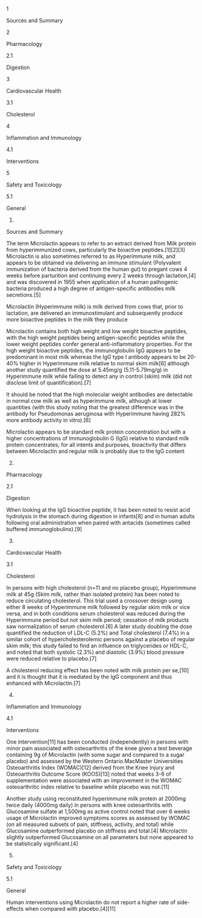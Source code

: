 1

Sources and Summary

2

Pharmacology

2.1

Digestion

3

Cardiovascular Health

3.1

Cholesterol

4

Inflammation and Immunology

4.1

Interventions

5

Safety and Toxicology

5.1

General

1.

Sources and Summary

The term Microlactin appears to refer to an extract derived from Milk protein from hyperimmunized cows, particularly the bioactive peptides.[1][2][3] Microlactin is also sometimes referred to as Hyperimmune milk, and appears to be obtained via delivering an immune stimulant (Polyvalent immunization of bacteria derived from the human gut) to pregant cows 4 weeks before parturition and continuing every 2 weeks through lactation,[4] and was discovered in 1955 when application of a human pathogenic bacteria produced a high degree of antigen-specific antibodies milk secretions.[5]

Microlactin (Hyperimmune milk) is milk derived from cows that, prior to lactation, are delivered an immunostimulant and subsequently produce more bioactive peptides in the milk they produce

Microlactin contains both high weight and low weight bioactive peptides, with the high weight peptides being antigen-specific peptides while the lower weight peptides confer general anti-inflammatory properties. For the high weight bioactive peptides, the immunoglobulin IgG appears to be predominant in most milk whereas the IgG type I antibody appears to be 20-40% higher in Hyperimmune milk relative to normal skim milk[6] although another study quantified the dose at 5.45mg/g (5.11-5.79mg/g) in Hyperimmune milk while failing to detect any in control (skim) milk (did not disclose limit of quantification).[7]

It should be noted that the high molecular weight antibodies are detectable in normal cow milk as well as hyperimmune milk, although at lower quantities (with this study noting that the greatest difference was in the antibody for Pseudomonas aeruginosa with Hyperimmune having 282% more antibody activity in vitro).[6]

Microlactin appears to be standard milk protein concentration but with a higher concentrations of Immunoglobulin G (IgG) relative to standard milk protein concentrates; for all intents and purposes, bioactivity that differs between Microlactin and regular milk is probably due to the IgG content

2.

Pharmacology

2.1

Digestion

When looking at the IgG bioactive peptide, it has been noted to resist acid hydrolysis in the stomach during digestion in infants[8] and in human adults following oral administration when paired with antacids (sometimes called buffered immunoglobulins).[9]

3.

Cardiovascular Health

3.1

Cholesterol

In persons with high cholesterol (n=11 and no placebo group), Hyperimmune milk at 45g (Skim milk, rather than isolated protein) has been noted to reduce circulating cholesterol. This trial used a crossover design using either 8 weeks of Hyperimmune milk followed by regular skim milk or vice versa, and in both conditions serum cholesterol was reduced during the Hyperimmune period but not skim milk period; cessation of milk products saw normalization of serum cholesterol.[6] A later study doubling the dose quantified the reduction of LDL-C (5.2%) and Total cholesterol (7.4%) in a similar cohort of hypercholesterolemic persons against a placebo of regular skim milk; this study failed to find an influence on triglycerides or HDL-C, and noted that both systolic (2.3%) and diastolic (3.9%) blood pressure were reduced relative to placebo.[7]

A cholesterol reducing effect has been noted with milk protein per se,[10] and it is thought that it is mediated by the IgG component and thus enhanced with Microlactin.[7]

4.

Inflammation and Immunology

4.1

Interventions

One intervention[11] has been conducted (independently) in persons with minor pain associated with osteoarthritis of the knee given a test beverage containing 9g of Microlactin (with some sugar and compared to a sugar placebo) and assessed by the Western Ontario MacMaster Universities Osteoarthritis Index (WOMAC)[12] derived from the Knee Injury and Osteoarthritis Outcome Score (KOOS)[13] noted that weeks 3-6 of supplementation were associated with an improvement in the WOMAC osteoarthritic index relative to baseline while placebo was not.[11]

Another study using reconstituted hyperimmune milk protein at 2000mg twice daily (4000mg daily) in persons with knee osteoarthritis with Glucosamine sulfate at 1,500mg as active control noted that over 6 weeks usage of Microlactin improved symptoms scores as assessed by WOMAC (on all measured subsets of pain, stiffness, activity, and total) while Glucosamine outperformed placebo on stiffness and total.[4] Microlactin slightly outperformed Glucosamine on all parameters but none appeared to be statistically significant.[4]

5.

Safety and Toxicology

5.1

General

Human interventions using Microlactin do not report a higher rate of side-effects when compared with placebo.[4][11]

